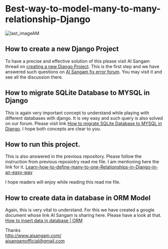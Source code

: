 # Best-way-to-model-many-to-many-relationship-Django  

![last_imageAM](https://user-images.githubusercontent.com/35392729/67165819-3ec9a080-f3a7-11e9-945a-b4ff2e51a662.png)  

## How to create a new Django Project  
To have a precise and effective solution of this please visit AI Sangam thread on [creating a new Django Project](http://www.aisangam.com/fixerrors/viewtopic.php?f=3&t=53). This is the first step and we have answered such questions on [AI Sangam fix error forum](http://www.aisangam.com/fixerrors/). You may visit it and see all the discussion there.

## How to migrate SQLite Database to MYSQL in Django  
This is again very important concept to understand while playing with different databases with django. It is vey easy and such query is also solved on our forum. Please visit link [How to migrate SQLite Database to MYSQL in Django](http://www.aisangam.com/fixerrors/viewtopic.php?f=3&t=54). I hope both concepts are clear to you.  

## How to run this project.  
This is also answered in the previous repository. Please follow the instruction from previous reposiotry read me file. I am mentioning here the link for it. [Learn-how-to-define-many-to-one-Relationships-in-Django-in-an-easy-way](https://github.com/AISangam/Learn-how-to-define-many-to-one-Relationships-in-Django-in-an-easy-way)

I hope readers will enjoy while reading this read me file.

## How to create data in database in ORM Model   
Again, this is very vital to understand. For this we have created a google document whose link AI Sangam is sharing here. Please have a look at that.  
[How to insert data in database | ORM](https://docs.google.com/document/d/1irjjbE4k7-EjRMpa8wQgirT3WLE6yGW3Bc5aAWktj7A/edit?usp=sharing)


Thanks   
http://www.aisangam.com/  
aisangamofficial@gmail.com  

